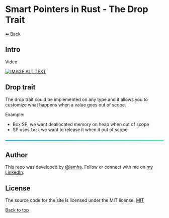 # Smart Pointers in Rust - The Drop Trait

[⬅ Back](../README.md)

## Intro 
Video 

<div>
  <a href="https://www.youtube.com/watch?v=RPWZcTYBS4k"><img src="https://img.youtube.com/vi/RPWZcTYBS4k/0.jpg" alt="IMAGE ALT TEXT"></a>
</div>

## Drop trait 
The drop trait could be implemented on any type and it allows you to customize what happens when a value goes out of scope.

Example: 
- Box SP, we want deallocated memory on heap when out of scope 
- SP uses `lock` we want to release it when it out of scope 







<p><img type="separator" height=8px width="100%" src="https://github.com/HaLamUs/nft-drop/blob/main/assets/aqua.png"></p>

## Author

This repo was developed by [@lamha](https://github.com/HaLamUs). 
Follow or connect with me on [my LinkedIn](https://www.linkedin.com/in/lamhacs). 

## License
The source code for the site is licensed under the MIT license, [MIT](https://opensource.org/license/mit/)

 <a href="#top">Back to top</a>